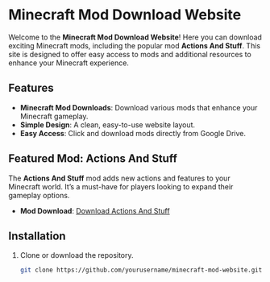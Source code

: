 # Minecraft Mod Download Website

Welcome to the **Minecraft Mod Download Website**! Here you can download exciting Minecraft mods, including the popular mod **Actions And Stuff**. This site is designed to offer easy access to mods and additional resources to enhance your Minecraft experience.

## Features

- **Minecraft Mod Downloads**: Download various mods that enhance your Minecraft gameplay.
- **Simple Design**: A clean, easy-to-use website layout.
- **Easy Access**: Click and download mods directly from Google Drive.

## Featured Mod: Actions And Stuff

The **Actions And Stuff** mod adds new actions and features to your Minecraft world. It’s a must-have for players looking to expand their gameplay options.

- **Mod Download**: [Download Actions And Stuff](https://drive.google.com/file/d/1-18z1Z2d1YVxdIm52YpABpsAOOZ2GG21/view?usp=drivesdk)

## Installation

1. Clone or download the repository.
   ```bash
   git clone https://github.com/yourusername/minecraft-mod-website.git
